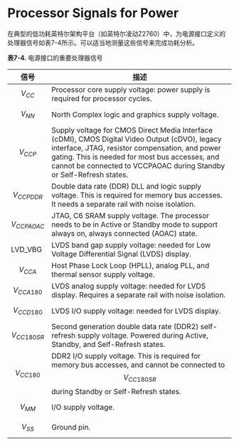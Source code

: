 # Processor Signals for Power
在典型的低功耗英特尔架构平台（如英特尔凌动Z2760）中，为电源接口定义的处理器信号如表7-4所示。可以适当地测量这些信号来完成功耗分析。

**表7-4.** 电源接口的重要处理器信号

| 信号 | 描述 |
| --- | --- |
| $$V_{CC}$$ | Processor core supply voltage: power supply is required for processor cycles. |
| $$V_{NN}$$ | North Complex logic and graphics supply voltage. |
| $$V_{CCP}$$ | Supply voltage for CMOS Direct Media Interface (cDMI), CMOS Digital Video Output (cDVO), legacy interface, JTAG, resistor compensation, and power gating. This is needed for most bus accesses, and cannot be connected to VCCPAOAC during Standby or Self-Refresh states. |
| $$V_{CCPDDR}$$ | Double data rate (DDR) DLL and logic supply voltage. This is required for memory bus accesses. It needs a separate rail with noise isolation. |
| $$V_{CCPAOAC}$$ | JTAG, C6 SRAM supply voltage. The processor needs to be in Active or Standby mode to support always on, always connected (AOAC) state. |
| LVD_VBG | LVDS band gap supply voltage: needed for Low Voltage Differential Signal (LVDS) display. |
| $$V_{CCA}$$ | Host Phase Lock Loop (HPLL), analog PLL, and thermal sensor supply voltage. |
| $$V_{CCA180}$$ | LVDS analog supply voltage: needed for LVDS display. Requires a separate rail with noise isolation. |
| $$V_{CCD180}$$ | LVDS I/O supply voltage: needed for LVDS display. |
| $$V_{CC180SR}$$ | Second generation double data rate (DDR2) self-refresh supply voltage. Powered during Active, Standby, and Self-Refresh states. |
| $$V_{CC180}$$ | DDR2 I/O supply voltage. This is required for memory bus accesses, and cannot be connected to $$V_{CC180SR}$$ during Standby or Self-Refresh states. |
| $$V_{MM}$$ | I/O supply voltage. |
| $$V_{SS}$$ | Ground pin. |
